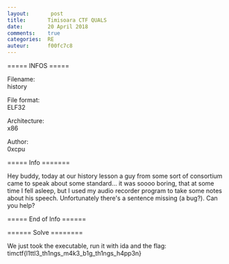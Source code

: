 ```yaml
---
layout:       post
title:       Timisoara CTF QUALS
date:        20 April 2018
comments:    true
categories:  RE
auteur:      f00fc7c8
---
```


===== INFOS ===== 

Filename:                 
history

File format:              
ELF32

Architecture:             
x86

Author:                   
0xcpu 

===== Info =======

Hey buddy, today at our history lesson a guy from some sort of consortium came
to speak about some standard... it was soooo boring, that at some time I fell asleep,
but I used my audio recorder program to take some notes about his speech.
Unfortunately there's a sentence missing (a bug?). Can you help?

===== End of Info ======

====== Solve ========

We just took the executable, run it with ida and the flag: timctf{l1ttl3_th1ngs_m4k3_b1g_th1ngs_h4pp3n}
